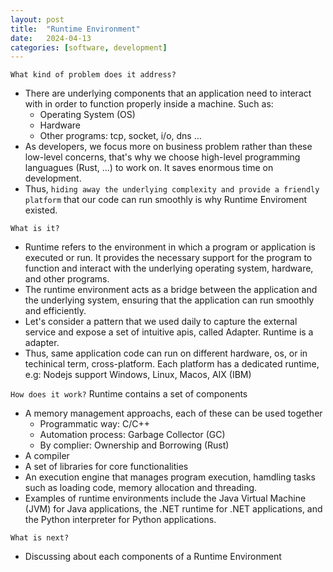 ```yaml
---
layout: post
title:  "Runtime Environment"
date:   2024-04-13
categories: [software, development]
---
```


`What kind of problem does it address?`
- There are underlying components that an application need to interact with in order to function properly inside a machine. Such as:
  - Operating System (OS)
  - Hardware
  - Other programs: tcp, socket, i/o, dns ...
- As developers, we focus more on business problem rather than these low-level concerns, that's why we choose high-level programming languagues (Rust, ...) to work on. It saves enormous time on development.
- Thus, `hiding away the underlying complexity and provide a friendly platform` that our code can run smoothly is why Runtime Enviroment existed.

`What is it?`

- Runtime refers to the environment in which a program or application is executed or run. It provides the necessary support for the program to function and interact with the underlying operating system, hardware, and other programs.
- The runtime environment acts as a bridge between the application and the underlying system, ensuring that the application can run smoothly and efficiently.
- Let's consider a pattern that we used daily to capture the external service and expose a set of intuitive apis, called Adapter. Runtime is a adapter.
- Thus, same application code can run on different hardware, os, or in techinical term, cross-platform. Each platform has a dedicated runtime, e.g: Nodejs support Windows, Linux, Macos, AIX (IBM)

`How does it work?`
Runtime contains a set of components
- A memory management approachs, each of these can be used together
  - Programmatic way: C/C++
  - Automation process: Garbage Collector (GC)
  - By complier: Ownership and Borrowing (Rust)
- A compiler
- A set of libraries for core functionalities
- An execution engine that manages program execution, hamdling tasks such as loading code, memory allocation and threading.
- Examples of runtime environments include the Java Virtual Machine (JVM) for Java applications, the .NET runtime for .NET applications, and the Python interpreter for Python applications.

`What is next?`
- Discussing about each components of a Runtime Environment
